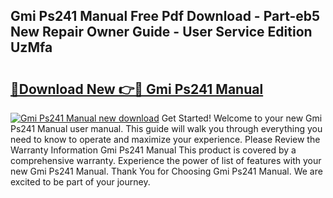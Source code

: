 ## Gmi Ps241 Manual Free Pdf Download - Part-eb5 New Repair Owner Guide - User Service Edition UzMfa

# <h2><a href="http://cf26852.oget.top/?id=Gmi+Ps241+Manual">🔗Download New 👉🔴 Gmi Ps241 Manual</a></h2>

[![Gmi Ps241 Manual new download](https://i.imgur.com/5g1atiW.png)](http://cf26852.oget.top/?id=Gmi+Ps241+Manual)
Get Started! Welcome to your new Gmi Ps241 Manual user manual. This guide will walk you through everything you need to know to operate and maximize your experience. Please Review the Warranty Information Gmi Ps241 Manual This product is covered by a comprehensive warranty. Experience the power of list of features with your new Gmi Ps241 Manual. Thank You for Choosing Gmi Ps241 Manual. We are excited to be part of your journey.
